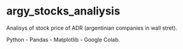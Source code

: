 # argy_stocks_analiysis

Analisys of stock price of ADR (argentinian companies in wall stret).

Python - Pandas - Matplotlib - Google Colab.
